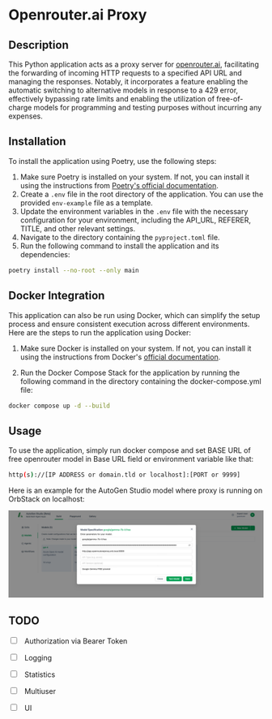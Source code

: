 # Openrouter.ai Proxy

## Description

This Python application acts as a proxy server for [openrouter.ai](https://openrouter.ai), facilitating the forwarding of incoming HTTP requests to a specified API URL and managing the responses. Notably, it incorporates a feature enabling the automatic switching to alternative models in response to a 429 error, effectively bypassing rate limits and enabling the utilization of free-of-charge models for programming and testing purposes without incurring any expenses.

## Installation

To install the application using Poetry, use the following steps:

1. Make sure Poetry is installed on your system. If not, you can install it using the instructions from [Poetry's official documentation](https://python-poetry.org/docs/).
2. Create a `.env` file in the root directory of the application. You can use the provided `env-example` file as a template.
3. Update the environment variables in the `.env` file with the necessary configuration for your environment, including the API_URL, REFERER, TITLE, and other relevant settings.
4. Navigate to the directory containing the `pyproject.toml` file.
5. Run the following command to install the application and its dependencies:

```bash
poetry install --no-root --only main
```

## Docker Integration

This application can also be run using Docker, which can simplify the setup process and ensure consistent execution across different environments. Here are the steps to run the application using Docker:

1. Make sure Docker is installed on your system.
If not, you can install it using the instructions from Docker's [official documentation](https://docs.docker.com/install/).

2. Run the Docker Compose Stack for the application by running the following command in the directory containing the docker-compose.yml file:

```bash
docker compose up -d --build
```

## Usage

To use the application, simply run docker compose and set BASE URL of free openrouter model in Base URL field or environment variable like that:

```bash
http(s)://[IP ADDRESS or domain.tld or localhost]:[PORT or 9999]
```

Here is an example for the AutoGen Studio model where proxy is running on OrbStack on localhost:

![autoGen](./example.png)

## TODO

<input type="checkbox">&nbsp;&nbsp; Authorization via Bearer Token</input>

<input type="checkbox">&nbsp;&nbsp; Logging</input>

<input type="checkbox">&nbsp;&nbsp; Statistics</input>

<input type="checkbox">&nbsp;&nbsp; Multiuser</input>

<input type="checkbox">&nbsp;&nbsp; UI</input>
